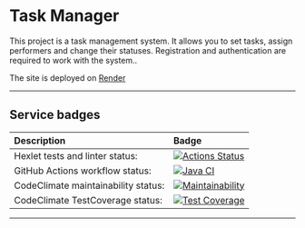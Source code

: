 # Task Manager
This project is a task management system. It allows you to set tasks, assign performers and change their statuses. Registration and authentication are required to work with the system..

The site is deployed on [Render](https://task-manager-hrgi.onrender.com)
___
## Service badges

| Description | Badge                                                                                                                                                                                                    |
|:---|:---------------------------------------------------------------------------------------------------------------------------------------------------------------------------------------------------------|
|Hexlet tests and linter status:| [![Actions Status](https://github.com/KarUrals/java-project-73/workflows/hexlet-check/badge.svg)](https://github.com/KarUrals/java-project-73/actions)                                                   |
|GitHub Actions workflow status:| [![Java CI](https://github.com/KarUrals/java-project-73/actions/workflows/test-and-linter-check.yml/badge.svg)](https://github.com/KarUrals/java-project-73/actions/workflows/test-and-linter-check.yml) |
|CodeClimate maintainability status:| [![Maintainability](https://api.codeclimate.com/v1/badges/7965ea191cbd0aab3196/maintainability)](https://codeclimate.com/github/KarUrals/java-project-73/maintainability)                               |
|CodeClimate TestCoverage status:| [![Test Coverage](https://api.codeclimate.com/v1/badges/7965ea191cbd0aab3196/test_coverage)](https://codeclimate.com/github/KarUrals/java-project-73/test_coverage)                                      |

___
